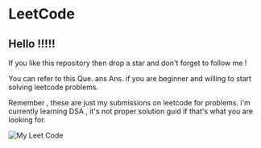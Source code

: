 <h1>LeetCode</h1>

<h2>Hello !!!!!</h2>

If you like this repository then drop a star and don't forget to follow me !

You can refer to this Que. ans Ans. if you are beginner and willing to start solving leetcode problems.

Remember , these are just my submissions on leetcode for problems. i'm currently learning DSA , it's not proper solution guid if that's what you are looking for.

![My Leet Code](https://leetcode.com/chetanvaghela457/)

